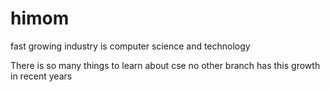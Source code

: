 # himom
fast growing industry is computer science and technology


There is so many things to learn about cse 
no other branch has this growth in recent years
